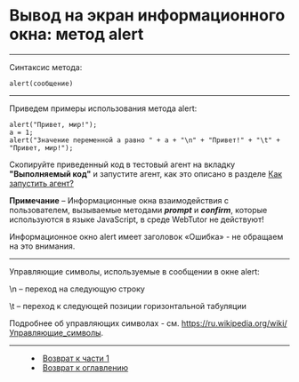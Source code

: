 # Вывод на экран информационного окна: метод alert
***

Синтаксис метода:

`alert(сообщение)`

---

Приведем примеры использования метода alert:

    alert("Привет, мир!");
    a = 1;
    alert("Значение переменной a равно " + a + "\n" + "Привет!" + "\t" + "Привет, мир!");


Скопируйте приведенный код в тестовый агент на вкладку **"Выполняемый код"** и запустите агент, как это описано в разделе [Как запустить агент?](run_agent.md)


**Примечание** – Информационные окна взаимодействия с пользователем, вызываемые методами ***prompt*** и ***confirm***, которые используются в языке JavaScript, в среде WebTutor не действуют!

Информационное окно alert имеет заголовок «Ошибка» - не обращаем на это внимания.

---

Управляющие символы, используемые в сообщении в окне alert:

\n – переход на следующую строку 

\t – переход к следующей позиции горизонтальной табуляции

Подробнее об управляющих символах - см. <https://ru.wikipedia.org/wiki/Управляющие_символы>.



***


<dd><li> <a href="1_language.md"> Возврат к части 1</a></dd>


<dd><li> <a href="README.md"> Возврат к оглавлению</a></dd>

